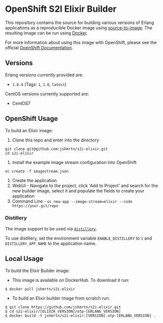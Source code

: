 # OpenShift S2I Elixir  Builder

This repository contains the source for building various versions of
Erlang applications as a reproducible Docker image using
[source-to-image](https://github.com/openshift/source-to-image).
The resulting image can be run using [Docker](http://www.docker.com).

For more information about using this image with OpenShift, please see the
official [OpenShift
Documentation](https://docs.openshift.org/latest/architecture/core_concepts/builds_and_image_streams.html#source-build).

## Versions

Erlang versions currently provided are:

* `1.6.6` (Tags: `1`, `1.6`, `latest`)

CentOS versions currently supported are:

* CentOS7

## OpenShift Usage

To build an Elixir image:

1. Clone this repo and enter into the directory
  ```
  git clone git@github.com:jshmrtn/s2i-elixir.git
  cd s2i-elixir
  ```

1. Install the example image stream configuration into OpenShift
  ```
  oc create -f imagestream.json
  ```

1. Create the application
  1. WebUI - Navigate to the project, click 'Add to Project' and search for
     the new builder image, select it and populate the fields to create your
     application
  1. Command Line -
    ```
    oc new-app --image-stream=elixir --code https://your.git/repo
    ```

### Distillery

The image support to be used via [`distillery`](https://github.com/bitwalker/distillery).

To use distillery, set the environment variable `ENABLE_DISTILLERY` to `1` and
`DISTILLERY_APP_NAME` to the application name.

## Local Usage

To build the Elixir Builder image:

* This image is available on DockerHub. To download it run:

```
$ docker pull jshmrtn/s2i-elixir
```

* To build an Elixir builder image from scratch run:

```
$ git clone https://github.com/jshmrtn/s2i-elixir.git
$ cd s2i-elixir/[ELIXIR_VERSION]/otp-[ERLANG_VERSION]
$ docker build -t jshmrtn/s2i-elixir:[VERSION]-otp-[ERLANG_VERSION] .
```
